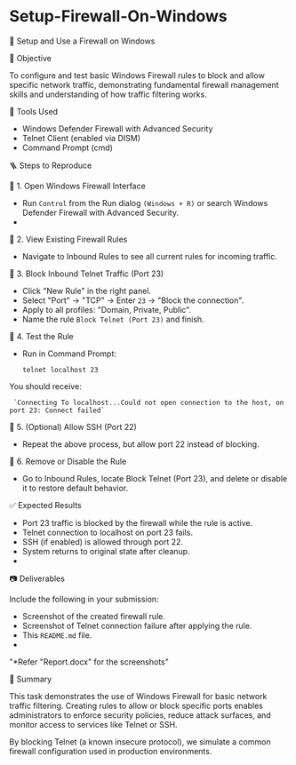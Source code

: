 # Setup-Firewall-On-Windows
📄 Setup and Use a Firewall on Windows

🎯 Objective

To configure and test basic Windows Firewall rules to block and allow specific network traffic, demonstrating fundamental firewall management skills and understanding of how traffic filtering works.

🧰 Tools Used

 - Windows Defender Firewall with Advanced Security
 - Telnet Client (enabled via DISM)
 - Command Prompt (cmd)
   
🪜 Steps to Reproduce

🔹 1. Open Windows Firewall Interface

 - Run `Control` from the Run dialog `(Windows + R)` or search Windows Defender Firewall with Advanced Security.
 - 
🔹 2. View Existing Firewall Rules

  - Navigate to Inbound Rules to see all current rules for incoming traffic.
    
🔹 3. Block Inbound Telnet Traffic (Port 23)

 - Click "New Rule" in the right panel.
 - Select "Port" → "TCP" → Enter `23` → "Block the connection".
 - Apply to all profiles: "Domain, Private, Public".
 - Name the rule `Block Telnet (Port 23)` and finish.
   
🔹 4. Test the Rule
 - Run in Command Prompt:
   
    `telnet localhost 23`

You should receive:

     `Connecting To localhost...Could not open connection to the host, on port 23: Connect failed`
     
🔹 5. (Optional) Allow SSH (Port 22)

 - Repeat the above process, but allow port 22 instead of blocking.
   
🔹 6. Remove or Disable the Rule

 - Go to Inbound Rules, locate Block Telnet (Port 23), and delete or disable it to restore default behavior.

 ✅ Expected Results
 - Port 23 traffic is blocked by the firewall while the rule is active.
 - Telnet connection to localhost on port 23 fails.
 - SSH (if enabled) is allowed through port 22.
 - System returns to original state after cleanup.
 - 
📷 Deliverables

Include the following in your submission:

 - Screenshot of the created firewall rule.
 - Screenshot of Telnet connection failure after applying the rule.
 - This `README.md` file.
 - 
"*Refer "Report.docx" for the screenshots"

📘 Summary

This task demonstrates the use of Windows Firewall for basic network traffic filtering. Creating rules to allow or block specific ports enables administrators to enforce security policies, reduce attack surfaces, and monitor access to services like Telnet or SSH.

By blocking Telnet (a known insecure protocol), we simulate a common firewall configuration used in production environments.

